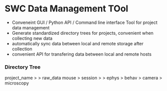 # SWC Data Management TOol

- Conveneint GUI / Python API / Command line interface Tool for project data management
- Generate standardized directory trees for projects, convenient when collecting new data
- automatically sync data between local and remote storage after collection
- convenient API for transfering data between local and remote hosts

### Directory Tree

project_name >
          > raw_data
                mouse >
                  session >
                          > ephys
                          > behav
                          > camera
                          > microscopy
                          
                          
